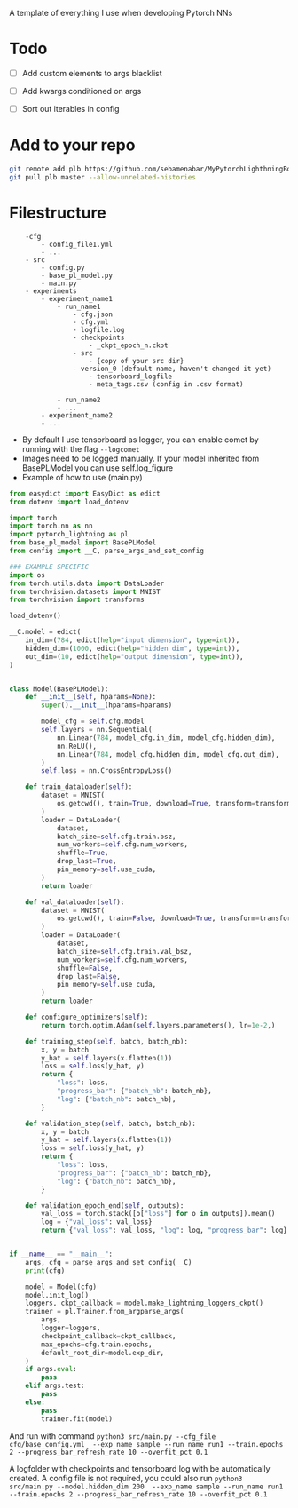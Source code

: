 A template of everything I use when developing Pytorch NNs

# Todo

* [ ] Add custom elements to args blacklist
* [ ] Add kwargs conditioned on args
* [ ] Sort out iterables in config


# Add to your repo

```bash
git remote add plb https://github.com/sebamenabar/MyPytorchLighthningBoilerplate
git pull plb master --allow-unrelated-histories
```

# Filestructure
```
    -cfg
        - config_file1.yml
        - ...
    - src
        - config.py
        - base_pl_model.py
        - main.py
    - experiments
        - experiment_name1
            - run_name1
                - cfg.json
                - cfg.yml
                - logfile.log
                - checkpoints
                    - _ckpt_epoch_n.ckpt
                - src
                    - {copy of your src dir}
                - version_0 (default name, haven't changed it yet)
                    - tensorboard_logfile
                    - meta_tags.csv (config in .csv format)
            
            - run_name2
            - ...
        - experiment_name2
        - ...
```

* By default I use tensorboard as logger, you can enable comet by running with the flag `--logcomet`
* Images need to be logged manually. If your model inherited from BasePLModel you can use self.log_figure
* Example of how to use (main.py)

```python
from easydict import EasyDict as edict
from dotenv import load_dotenv

import torch
import torch.nn as nn
import pytorch_lightning as pl
from base_pl_model import BasePLModel
from config import __C, parse_args_and_set_config

### EXAMPLE SPECIFIC
import os
from torch.utils.data import DataLoader
from torchvision.datasets import MNIST
from torchvision import transforms

load_dotenv()

__C.model = edict(
    in_dim=(784, edict(help="input dimension", type=int)),
    hidden_dim=(1000, edict(help="hidden dim", type=int)),
    out_dim=(10, edict(help="output dimension", type=int)),
)


class Model(BasePLModel):
    def __init__(self, hparams=None):
        super().__init__(hparams=hparams)

        model_cfg = self.cfg.model
        self.layers = nn.Sequential(
            nn.Linear(784, model_cfg.in_dim, model_cfg.hidden_dim),
            nn.ReLU(),
            nn.Linear(784, model_cfg.hidden_dim, model_cfg.out_dim),
        )
        self.loss = nn.CrossEntropyLoss()

    def train_dataloader(self):
        dataset = MNIST(
            os.getcwd(), train=True, download=True, transform=transforms.ToTensor()
        )
        loader = DataLoader(
            dataset,
            batch_size=self.cfg.train.bsz,
            num_workers=self.cfg.num_workers,
            shuffle=True,
            drop_last=True,
            pin_memory=self.use_cuda,
        )
        return loader

    def val_dataloader(self):
        dataset = MNIST(
            os.getcwd(), train=False, download=True, transform=transforms.ToTensor()
        )
        loader = DataLoader(
            dataset,
            batch_size=self.cfg.train.val_bsz,
            num_workers=self.cfg.num_workers,
            shuffle=False,
            drop_last=False,
            pin_memory=self.use_cuda,
        )
        return loader

    def configure_optimizers(self):
        return torch.optim.Adam(self.layers.parameters(), lr=1e-2,)

    def training_step(self, batch, batch_nb):
        x, y = batch
        y_hat = self.layers(x.flatten(1))
        loss = self.loss(y_hat, y)
        return {
            "loss": loss,
            "progress_bar": {"batch_nb": batch_nb},
            "log": {"batch_nb": batch_nb},
        }

    def validation_step(self, batch, batch_nb):
        x, y = batch
        y_hat = self.layers(x.flatten(1))
        loss = self.loss(y_hat, y)
        return {
            "loss": loss,
            "progress_bar": {"batch_nb": batch_nb},
            "log": {"batch_nb": batch_nb},
        }

    def validation_epoch_end(self, outputs):
        val_loss = torch.stack([o["loss"] for o in outputs]).mean()
        log = {"val_loss": val_loss}
        return {"val_loss": val_loss, "log": log, "progress_bar": log}


if __name__ == "__main__":
    args, cfg = parse_args_and_set_config(__C)
    print(cfg)

    model = Model(cfg)
    model.init_log()
    loggers, ckpt_callback = model.make_lightning_loggers_ckpt()
    trainer = pl.Trainer.from_argparse_args(
        args,
        logger=loggers,
        checkpoint_callback=ckpt_callback,
        max_epochs=cfg.train.epochs,
        default_root_dir=model.exp_dir,
    )
    if args.eval:
        pass
    elif args.test:
        pass
    else:
        pass
        trainer.fit(model)
```

And run with command `python3 src/main.py --cfg_file cfg/base_config.yml  --exp_name sample --run_name run1 --train.epochs 2 --progress_bar_refresh_rate 10 --overfit_pct 0.1`

A logfolder with checkpoints and tensorboard log with be automatically created. A config file is not required, you could also run `python3 src/main.py --model.hidden_dim 200  --exp_name sample --run_name run1 --train.epochs 2 --progress_bar_refresh_rate 10 --overfit_pct 0.1`
